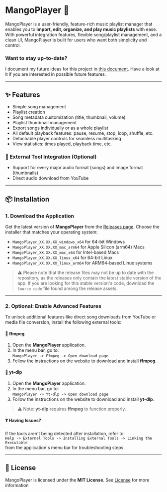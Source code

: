 # MangoPlayer 🎵

MangoPlayer is a user-friendly, feature-rich music playlist manager that enables you to **import, edit, organize, and play music playlists** with ease. With powerful integration features, flexible song/playlist management, and a clean UI, MangoPlayer is built for users who want both simplicity and control.

### Want to stay up-to-date?

I document my future ideas for this project in [this document](./IDEAS.md). Have a look at it if you are interested in possible future features.

---


## ✨ Features

- Simple song management
- Playlist creation
- Song metadata customization (title, thumbnail, volume)
- Playlist thumbnail management
- Export songs individually or as a whole playlist
- All default playback features: pause, resume, stop, loop, shuffle, etc.
- Detachable player controls for seamless multitasking
- View statistics: times played, playback time, etc.

### 🧰 External Tool Integration (Optional)

- Support for every major audio format (songs) and image format (thumbnails)
- Direct audio download from YouTube

---

## 📦 Installation

### 1. Download the Application

Get the latest version of **MangoPlayer** from the [Releases page](https://github.com/RedStoneMango/MangoPlayer/releases). Choose the installer that matches your operating system:

- `MangoPlayer_XX.XX.XX_windows_x64` for 64-bit Windows
- `MangoPlayer_XX.XX.XX_mac_arm64` for Apple Silicon (arm64) Macs
- `MangoPlayer_XX.XX.XX_mac_x64` for Intel-based Macs
- `MangoPlayer_XX.XX.XX_linux_x64` for 64-bit Linux
- `MangoPlayer_XX.XX.XX_linux_arm64` for ARM64-based Linux systems

> ⚠️ Please note that the release files may not be up to date with the repository, as the releases only contain the latest stable version of the app. If you are looking for this stable version's code, download the `Source code` file found among the release assets.

---

### 2. Optional: Enable Advanced Features

To unlock additional features like direct song downloads from YouTube or media file conversion, install the following external tools:

#### 🔧 ffmpeg
1. Open the **MangoPlayer** application.
2. In the menu bar, go to:  
   `MangoPlayer -> Ffmpeg -> Open download page`
3. Follow the instructions on the website to download and install **ffmpeg**.

#### 🔧 yt-dlp  
1. Open the **MangoPlayer** application.
2. In the menu bar, go to:  
   `MangoPlayer -> Yt-dlp -> Open download page`
3. Follow the instructions on the website to download and install **yt-dlp**.

> ⚠️ Note: **yt-dlp** requires **ffmpeg** to function properly.

#### ❓ Having Issues?

If the tools aren't being detected after installation, refer to:  
`Help -> External Tools -> Installing External Tools -> Linking the Executable`  
from the application's menu bar for troubleshooting steps.

---

## 📄 License

MangoPlayer is licensed under the **MIT License**. See [License](LICENSE.txt) for more information

